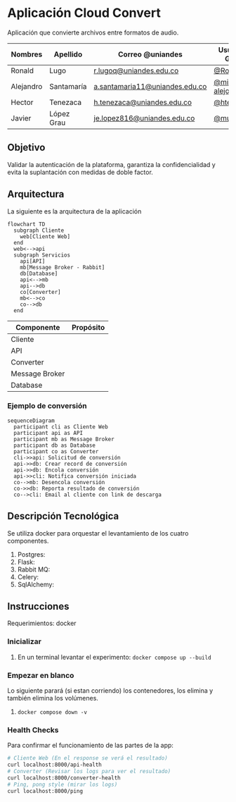 # Aplicación Cloud Convert

Aplicación que convierte archivos entre formatos de audio.

| Nombres   | Apellido   | Correo @uniandes               | Usuario de GitHub |
|-----------|------------|--------------------------------|-------------------|
| Ronald    | Lugo       | r.lugoq@uniandes.edu.co        | [@RonaldLugo]     |
| Alejandro | Santamaría | a.santamaria11@uniandes.edu.co | [@miso-alejosaur] |
| Hector    | Tenezaca   | h.tenezaca@uniandes.edu.co     | [@htenezaca]      |
| Javier    | López Grau | je.lopez816@uniandes.edu.co    | [@muniter]        |

## Objetivo

Validar la autenticación de la plataforma, garantiza la confidencialidad y evita la suplantación con medidas de doble factor.

## Arquitectura

La siguiente es la arquitectura de la aplicación

```mermaid
flowchart TD
  subgraph Cliente
    web[Cliente Web]
  end
  web<-->api
  subgraph Servicios
    api[API]
    mb[Message Broker - Rabbit]
    db[Database]
    api<-->mb
    api-->db
    co[Converter]
    mb<-->co
    co-->db
  end
```

| Componente     | Propósito |
|----------------|-----------|
| Cliente        |           |
| API            |           |
| Converter      |           |
| Message Broker |           |
| Database       |           |


### Ejemplo de conversión

```mermaid
sequenceDiagram
  participant cli as Cliente Web
  participant api as API
  participant mb as Message Broker
  participant db as Database
  participant co as Converter
  cli->>api: Solicitud de conversión
  api->>db: Crear record de conversión
  api->>db: Encola conversión
  api->>cli: Notifica conversión iniciada
  co-->mb: Desencola conversión
  co->>db: Reporta resultado de conversión
  co-->cli: Email al cliente con link de descarga
```

## Descripción Tecnológica

Se utiliza docker para orquestar el levantamiento de los cuatro componentes.

1. Postgres:
2. Flask:
3. Rabbit MQ:
3. Celery:
4. SqlAlchemy:


## Instrucciones

Requerimientos: docker

### Inicializar

1. En un terminal levantar el experimento: `docker compose up --build`

### Empezar en blanco

Lo siguiente parará (si estan corriendo) los contenedores, los elimina y también elimina los volúmenes.

1. `docker compose down -v`

### Health Checks

Para confirmar el funcionamiento de las partes de la app:

```bash
# Cliente Web (En el response se verá el resultado)
curl localhost:8000/api-health
# Converter (Revisar los logs para ver el resultado)
curl localhost:8000/converter-health
# Ping, pong style (mirar los logs)
curl localhost:8000/ping
```

<!-- links, leave at the end, this should be invisible -->
[@RonaldLugo]: https://github.com/RonaldLugo
[@miso-alejosaur]: https://github.com/miso-alejosaur
[@htenezaca]: https://github.com/htenezaca
[@muniter]: https://github.com/muniter
